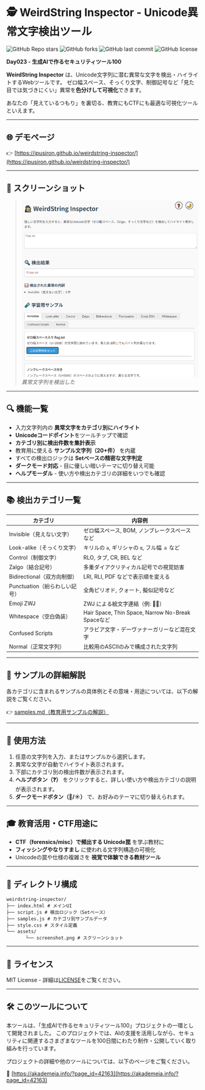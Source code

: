 # 🕵️ WeirdString Inspector - Unicode異常文字検出ツール

![GitHub Repo stars](https://img.shields.io/github/stars/ipusiron/weirdstring-inspector?style=social)
![GitHub forks](https://img.shields.io/github/forks/ipusiron/weirdstring-inspector?style=social)
![GitHub last commit](https://img.shields.io/github/last-commit/ipusiron/weirdstring-inspector)
![GitHub license](https://img.shields.io/github/license/ipusiron/weirdstring-inspector)

**Day023 - 生成AIで作るセキュリティツール100**

**WeirdString Inspector** は、Unicode文字列に潜む異常な文字を検出・ハイライトするWebツールです。
ゼロ幅スペース、そっくり文字、制御記号など「見た目では気づきにくい」異常を**色分けして可視化**できます。

あなたの「見えているつもり」を裏切る、教育にもCTFにも最適な可視化ツールといえます。

---

## 🌐 デモページ

👉 [https://ipusiron.github.io/weirdstring-inspector/](https://ipusiron.github.io/weirdstring-inspector/)

---

## 📸 スクリーンショット

>![異常文字列を検出した](assets/screenshot.png)
>*異常文字列を検出した*

---

## 🔍 機能一覧

- 入力文字列内の **異常文字をカテゴリ別にハイライト**
- **Unicodeコードポイント**をツールチップで確認
- **カテゴリ別に検出件数を集計表示**
- 教育用に使える **サンプル文字列（20+件）** を内蔵
- すべての検出ロジックは **Setベースの精密な文字判定**
- **ダークモード対応** - 目に優しい暗いテーマに切り替え可能
- **ヘルプモーダル** - 使い方や検出カテゴリの詳細をいつでも確認

---

## 📚 検出カテゴリ一覧

| カテゴリ | 内容例 |
|----------|--------|
| Invisible（見えない文字） | ゼロ幅スペース, BOM, ノンブレークスペースなど |
| Look-alike（そっくり文字） | キリルの `а`, ギリシャの `α`, フル幅 `ａ` など |
| Control（制御文字） | RLO, タブ, CR, BEL など |
| Zalgo（結合記号） | 多重ダイアクリティカル記号での視覚妨害 |
| Bidirectional（双方向制御） | LRI, RLI, PDF などで表示順を変える |
| Punctuation（紛らわしい記号） | 全角ピリオド, クォート, 擬似記号など |
| Emoji ZWJ | ZWJ による絵文字連結（例: 👨‍💻） |
| Whitespace（空白偽装） | Hair Space, Thin Space, Narrow No-Break Spaceなど |
| Confused Scripts | アラビア文字・デーヴァナーガリーなど混在文字 |
| Normal（正常文字列） | 比較用のASCIIのみで構成された文字列 |

---

## 📖 サンプルの詳細解説

各カテゴリに含まれるサンプルの具体例とその意味・用途については、以下の解説をご覧ください。

👉 [samples.md（教育用サンプルの解説）](samples.md)

---

## 🧪 使用方法

1. 任意の文字列を入力、またはサンプルから選択します。
2. 異常な文字が自動でハイライト表示されます。
3. 下部にカテゴリ別の検出件数が表示されます。
4. **ヘルプボタン（❓）** をクリックすると、詳しい使い方や検出カテゴリの説明が表示されます。
5. **ダークモードボタン（🌙/☀️）** で、お好みのテーマに切り替えられます。

---

## 🎓 教育活用・CTF用途に

- **CTF（forensics/misc）で頻出する Unicode罠** を学ぶ教材に
- **フィッシングやなりすまし** に使われる文字列構造の可視化
- Unicodeの罠や仕様の複雑さを **視覚で体験できる教材ツール**

---

## 📁 ディレクトリ構成

```
weirdstring-inspector/
├── index.html # メインUI
├── script.js # 検出ロジック（Setベース）
├── samples.js # カテゴリ別サンプルデータ
├── style.css # スタイル定義
└── assets/
       └── screenshot.png # スクリーンショット
```

---

## 📄 ライセンス

MIT License - 詳細は[LICENSE](LICENSE)をご覧ください。

---

## 🛠 このツールについて

本ツールは、「生成AIで作るセキュリティツール100」プロジェクトの一環として開発されました。 このプロジェクトでは、AIの支援を活用しながら、セキュリティに関連するさまざまなツールを100日間にわたり制作・公開していく取り組みを行っています。

プロジェクトの詳細や他のツールについては、以下のページをご覧ください。

🔗 [https://akademeia.info/?page_id=42163](https://akademeia.info/?page_id=42163)
